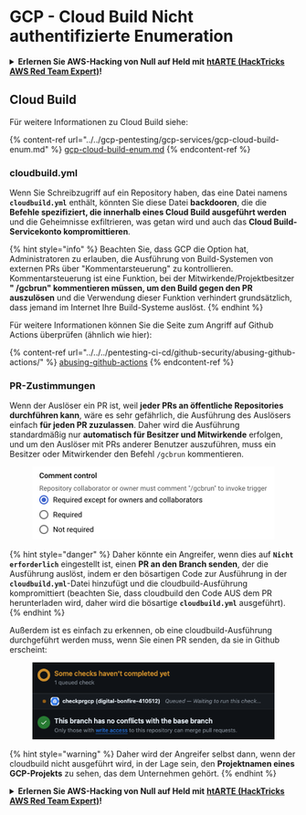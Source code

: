 # GCP - Cloud Build Nicht authentifizierte Enumeration

<details>

<summary><strong>Erlernen Sie AWS-Hacking von Null auf Held mit</strong> <a href="https://training.hacktricks.xyz/courses/arte"><strong>htARTE (HackTricks AWS Red Team Expert)</strong></a><strong>!</strong></summary>

Andere Möglichkeiten, HackTricks zu unterstützen:

* Wenn Sie Ihr **Unternehmen in HackTricks beworben sehen möchten** oder **HackTricks im PDF-Format herunterladen möchten**, überprüfen Sie die [**ABONNEMENTPLÄNE**](https://github.com/sponsors/carlospolop)!
* Holen Sie sich das [**offizielle PEASS & HackTricks-Merchandise**](https://peass.creator-spring.com)
* Entdecken Sie [**The PEASS Family**](https://opensea.io/collection/the-peass-family), unsere Sammlung exklusiver [**NFTs**](https://opensea.io/collection/the-peass-family)
* **Treten Sie der** 💬 [**Discord-Gruppe**](https://discord.gg/hRep4RUj7f) oder der [**Telegramm-Gruppe**](https://t.me/peass) bei oder **folgen** Sie mir auf **Twitter** 🐦 [**@carlospolopm**](https://twitter.com/carlospolopm)**.**
* **Teilen Sie Ihre Hacking-Tricks, indem Sie PRs an die** [**HackTricks**](https://github.com/carlospolop/hacktricks) und [**HackTricks Cloud**](https://github.com/carlospolop/hacktricks-cloud) GitHub-Repositorys einreichen.

</details>

## Cloud Build

Für weitere Informationen zu Cloud Build siehe:

{% content-ref url="../../gcp-pentesting/gcp-services/gcp-cloud-build-enum.md" %}
[gcp-cloud-build-enum.md](../../gcp-pentesting/gcp-services/gcp-cloud-build-enum.md)
{% endcontent-ref %}

### cloudbuild.yml

Wenn Sie Schreibzugriff auf ein Repository haben, das eine Datei namens **`cloudbuild.yml`** enthält, könnten Sie diese Datei **backdooren**, die die **Befehle spezifiziert, die innerhalb eines Cloud Build ausgeführt werden** und die Geheimnisse exfiltrieren, was getan wird und auch das **Cloud Build-Servicekonto kompromittieren**.

{% hint style="info" %}
Beachten Sie, dass GCP die Option hat, Administratoren zu erlauben, die Ausführung von Build-Systemen von externen PRs über "Kommentarsteuerung" zu kontrollieren. Kommentarsteuerung ist eine Funktion, bei der Mitwirkende/Projektbesitzer **" /gcbrun" kommentieren müssen, um den Build gegen den PR auszulösen** und die Verwendung dieser Funktion verhindert grundsätzlich, dass jemand im Internet Ihre Build-Systeme auslöst.
{% endhint %}

Für weitere Informationen können Sie die Seite zum Angriff auf Github Actions überprüfen (ähnlich wie hier):

{% content-ref url="../../../pentesting-ci-cd/github-security/abusing-github-actions/" %}
[abusing-github-actions](../../../pentesting-ci-cd/github-security/abusing-github-actions/)
{% endcontent-ref %}

### PR-Zustimmungen

Wenn der Auslöser ein PR ist, weil **jeder PRs an öffentliche Repositories durchführen kann**, wäre es sehr gefährlich, die Ausführung des Auslösers einfach **für jeden PR zuzulassen**. Daher wird die Ausführung standardmäßig nur **automatisch für Besitzer und Mitwirkende** erfolgen, und um den Auslöser mit PRs anderer Benutzer auszuführen, muss ein Besitzer oder Mitwirkender den Befehl `/gcbrun` kommentieren.

<figure><img src="../../../.gitbook/assets/image (150).png" alt="" width="563"><figcaption></figcaption></figure>

{% hint style="danger" %}
Daher könnte ein Angreifer, wenn dies auf **`Nicht erforderlich`** eingestellt ist, einen **PR an den Branch senden**, der die Ausführung auslöst, indem er den bösartigen Code zur Ausführung in der **`cloudbuild.yml`**-Datei hinzufügt und die cloudbuild-Ausführung kompromittiert (beachten Sie, dass cloudbuild den Code AUS dem PR herunterladen wird, daher wird die bösartige **`cloudbuild.yml`** ausgeführt).
{% endhint %}

Außerdem ist es einfach zu erkennen, ob eine cloudbuild-Ausführung durchgeführt werden muss, wenn Sie einen PR senden, da sie in Github erscheint:

<figure><img src="../../../.gitbook/assets/image (151).png" alt=""><figcaption></figcaption></figure>

{% hint style="warning" %}
Daher wird der Angreifer selbst dann, wenn der cloudbuild nicht ausgeführt wird, in der Lage sein, den **Projektnamen eines GCP-Projekts** zu sehen, das dem Unternehmen gehört.
{% endhint %}

<details>

<summary><strong>Erlernen Sie AWS-Hacking von Null auf Held mit</strong> <a href="https://training.hacktricks.xyz/courses/arte"><strong>htARTE (HackTricks AWS Red Team Expert)</strong></a><strong>!</strong></summary>

Andere Möglichkeiten, HackTricks zu unterstützen:

* Wenn Sie Ihr **Unternehmen in HackTricks beworben sehen möchten** oder **HackTricks im PDF-Format herunterladen möchten**, überprüfen Sie die [**ABONNEMENTPLÄNE**](https://github.com/sponsors/carlospolop)!
* Holen Sie sich das [**offizielle PEASS & HackTricks-Merchandise**](https://peass.creator-spring.com)
* Entdecken Sie [**The PEASS Family**](https://opensea.io/collection/the-peass-family), unsere Sammlung exklusiver [**NFTs**](https://opensea.io/collection/the-peass-family)
* **Treten Sie der** 💬 [**Discord-Gruppe**](https://discord.gg/hRep4RUj7f) oder der [**Telegramm-Gruppe**](https://t.me/peass) bei oder **folgen** Sie mir auf **Twitter** 🐦 [**@carlospolopm**](https://twitter.com/carlospolopm)**.**
* **Teilen Sie Ihre Hacking-Tricks, indem Sie PRs an die** [**HackTricks**](https://github.com/carlospolop/hacktricks) und [**HackTricks Cloud**](https://github.com/carlospolop/hacktricks-cloud) GitHub-Repositorys einreichen.

</details>
